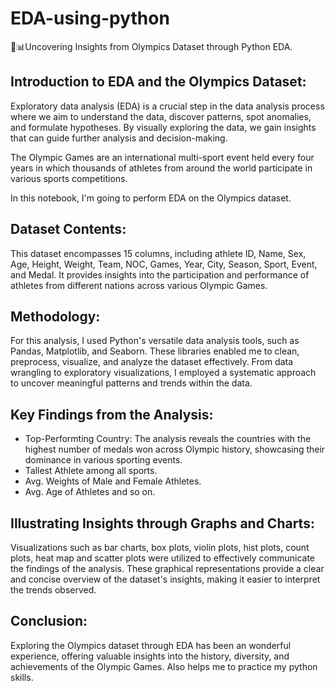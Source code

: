 # EDA-using-python
 🏅📊Uncovering Insights from Olympics Dataset through Python EDA.

## Introduction to EDA and the Olympics Dataset:
Exploratory data analysis (EDA) is a crucial step in the data analysis process where we aim to understand the data, discover patterns, spot anomalies, and formulate hypotheses. By visually exploring the data, we gain insights that can guide further analysis and decision-making.

The Olympic Games are an international multi-sport event held every four years in which thousands of athletes from around the world participate in various sports competitions.

In this notebook, I'm going to perform EDA on the Olympics dataset.

## Dataset Contents:
This dataset encompasses 15 columns, including athlete ID, Name, Sex, Age, Height, Weight, Team, NOC, Games, Year, City, Season, Sport, Event, and Medal. It provides insights into the participation and performance of athletes from different nations across various Olympic Games.

## Methodology:
For this analysis, I used Python's versatile data analysis tools, such as Pandas, Matplotlib, and Seaborn. These libraries enabled me to clean, preprocess, visualize, and analyze the dataset effectively. From data wrangling to exploratory visualizations, I employed a systematic approach to uncover meaningful patterns and trends within the data.

## Key Findings from the Analysis:
- Top-Performting Country: The analysis reveals the countries with the highest number of medals won across Olympic history, showcasing their dominance in various sporting events.
- Tallest Athlete among all sports.
- Avg. Weights of Male and Female Athletes.
- Avg. Age of Athletes and so on.

## Illustrating Insights through Graphs and Charts:
Visualizations such as bar charts, box plots, violin plots, hist plots, count plots, heat map and scatter plots were utilized to effectively communicate the findings of the analysis. These graphical representations provide a clear and concise overview of the dataset's insights, making it easier to interpret the trends observed.

## Conclusion:
Exploring the Olympics dataset through EDA has been an wonderful experience, offering valuable insights into the history, diversity, and achievements of the Olympic Games. Also helps me to practice my python skills.



